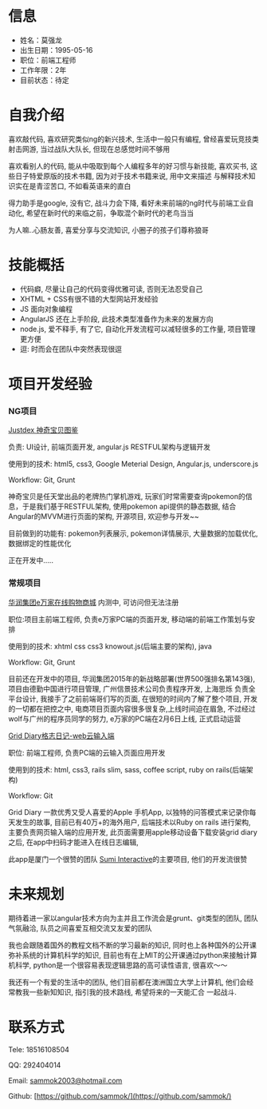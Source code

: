 # 信息
- 姓名：莫强龙
- 出生日期：1995-05-16
- 职位：前端工程师
- 工作年限：2年
- 目前状态：待定

# 自我介绍
喜欢敲代码, 喜欢研究类似ng的新兴技术, 生活中一般只有编程, 曾经喜爱玩竞技类射击网游, 当过战队大队长, 但现在总感觉时间不够用

喜欢看别人的代码, 能从中吸取到每个人编程多年的好习惯与新技能, 喜欢买书, 这些日子特爱原版的技术书籍, 因为对于技术书籍来说, 用中文来描述
与解释技术知识实在是青涩苦口, 不如看英语来的直白

得力助手是google, 没有它, 战斗力会下降, 看好未来前端的ng时代与前端工业自动化, 希望在新时代的来临之前，争取混个新时代的老鸟当当

为人嘛..心肠友善, 喜爱分享与交流知识, 小圈子的孩子们尊称狼哥

# 技能概括
- 代码癖, 尽量让自己的代码变得优雅可读, 否则无法忍受自己
- XHTML + CSS有很不错的大型网站开发经验
- JS 面向对象编程
- AngularJS 还在上手阶段, 此技术类型准备作为未来的发展方向
- node.js, 爱不释手, 有了它, 自动化开发流程可以减轻很多的工作量, 项目管理更方便
- 逗: 时而会在团队中突然表现很逗

# 项目开发经验
### NG项目
[Justdex 神奇宝贝图鉴](https://github.com/SukeBeta/Justdex)

负责: UI设计, 前端页面开发, angular.js RESTFUL架构与逻辑开发

使用到的技术: html5, css3, Google Meterial Design, Angular.js, underscore.js

Workflow: Git, Grunt

神奇宝贝是任天堂出品的老牌热门掌机游戏, 玩家们时常需要查询pokemon的信息，于是我们基于RESTFUL架构, 使用pokemon api提供的静态数据, 
结合Angular的MVVM进行页面的架构, 开源项目, 欢迎参与开发~~

目前做到的功能有: pokemon列表展示, pokemon详情展示, 大量数据的加载优化, 数据绑定的性能优化

正在开发中.....

### 常规项目
[华润集团e万家在线购物商城](http://www.ewj.com/) 内测中, 可访问但无法注册

职位:项目主前端工程师, 负责e万家PC端的页面开发, 移动端的前端工作策划与安排

使用到的技术: xhtml css css3 knowout.js(后端主要的架构), java

Workflow: Git, Grunt

目前还在开发中的项目, 华润集团2015年的新战略部署(世界500强排名第143强), 项目由德勤中国进行项目管理, 广州信景技术公司负责程序开发, 上海思烁
负责全平台设计, 我接手了之前前端哥们写的页面, 在很短的时间内了解了整个项目,
开发的一切都在把控之中, 电商项目页面内容很多很复杂,上线时间迫在眉急, 不过经过wolf与广州的程序员同学的努力, e万家的PC端在2月6日上线,
正式启动运营


[Grid Diary格志日记-web云输入端](http://type.griddiaryapp.com/)

职位: 前端工程师, 负责PC端的云输入页面应用开发

使用到的技术: html, css3, rails slim, sass, coffee script, ruby on rails(后端架构)

Workflow: Git

Grid Diary 一款优秀又受人喜爱的Apple 手机App, 以独特的问答模式来记录你每天发生的故事, 目前已有40万+的海外用户, 后端技术以Ruby on rails
进行架构, 主要负责网页输入端的应用开发, 此页面需要用apple移动设备下载安装grid diary之后, 在app中扫码才能进入在线日志编辑,

此app是厦门一个很赞的团队 [Sumi Interactive](https://github.com/Sumi-Interactive)的主要项目, 他们的开发流很赞


# 未来规划
期待着进一家以angular技术方向为主并且工作流会是grunt、git类型的团队, 团队气氛融洽, 队员之间喜爱互相交流又友爱的团队

我也会跟随着国外的教程文档不断的学习最新的知识, 同时也上各种国外的公开课弥补系统的计算机科学的知识, 
目前也有在上MIT的公开课通过python来接触计算机科学, python是一个很容易表现逻辑思路的高可读性语言, 很喜欢～～

我还有一个有爱的生活中的团队, 他们目前都在澳洲国立大学上计算机, 他们会经常教我一些新知知识, 指引我的技术路线, 希望将来的一天能汇合
一起战斗.

# 联系方式
Tele: 18516108504

  QQ: 292404014
  
Email: sammok2003@hotmail.com

Github: [https://github.com/sammok/](https://github.com/sammok/)
